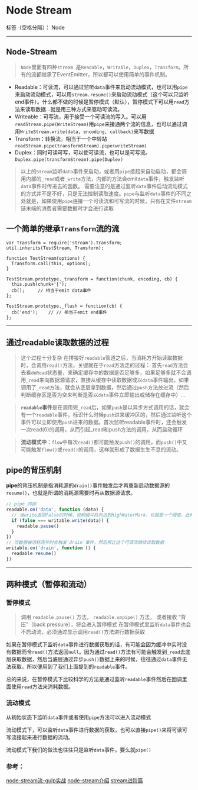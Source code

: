﻿# Node Stream

标签（空格分隔）： Node

---

## Node-Stream

> `Node`里面有四种`stream` .是`Readable`，`Writable`，`Duplex`，`Transform`。所有的流都继承了EventEmitter，所以都可以使用简单的事件机制。

- Readable：可读流，可以通过监听`data`事件来启动流动模式，也可以用`pipe`来启动流动模式，可以用`stream.resume()`来启动流动模式（这个可以只监听end事件）。什么都不做的时候是暂停模式（默认），暂停模式下可以用`read`方法来读取数据...就是用三种方式来驱动可读流。
- Writeable：可写流，用于接受一个可读流的写入。可以用`readStream.pipe(WriteStream)`用`pipe`来接通两个流的信息，也可以通过调用`WriteStream.write(data, encoding, callback)`来写数据
- Transform：转换流。相当于一个中转站`readStream.pipe(transformStream).pipe(writeStream)`
- Duplex：同时可读可写，可以使可读流，也可以是可写流。`Duplex.pipe(transformStream).pipe(Duplex)`


> 以上的`Stream`监听`data`事件来启动，或者用`pipe`接起来自动启动，都会调用内部的`_read`或者`_write`方法，内部的方法会emit`data`事件，触发监听`data`事件时传进去的函数。
需要注意的是通过监听`data`事件启动流动模式的方式并不是不好，只是无法控制读取速度。`pipe`与监听`data`事件的不同之处就是，如果使用`pipe`连接一个可读流和可写流的时候，只有在文件`stream`链末端的消费者需要数据时才会进行读取

## 一个简单的继承`Transform`流的流

    var Transform = require('stream').Transform;
    util.inherits(TestStream, Transform);

    function TestStream(options) {
      Transform.call(this, options);
    }

    TestStream.prototype._transform = function(chunk, encoding, cb) {
      this.push(chunk+'|');
      cb();     // 相当于emit data事件
    };

    TestStream.prototype._flush = function(cb) {
      cb('end');    // // 相当于emit end事件
    };

---
## 通过readable读取数据的过程

> 这个过程十分复杂
在拼接好`readable`管道之后，当消耗方开始读取数据时，会调用`read()`方法，关键就在于`read`方法走的过程：
首先`read`方法会去看`doRead`状态量，来确定缓存中的数据是否足够多，如果足够多就不会调用`_read`来向数据源请求，直接从缓存中读取数据或以`data`事件输出。如果调用了`_read`方法，就会从底层拿到数据，然后通过`push`方法放进流（然后判断缓存区是否为空来判断是否以`data`事件立即输出或储存在缓存中）...

> **`readable`事件**是在调用完`_read`后，如果`push`是以异步方式调用的话，就会有一个`readable`事件，标识什么时候`push`进来缓冲区的，然后通过监听这个事件可以立即使用`push`进来的数据。首次监听readable事件时，还会触发一次read(0)的调用，从而引起_read和push方法的调用，从而启动循环

> **流动模式中**：`flow`中每次`read()`都可能触发`push()`的调用，而`push()`中又可能触发`flow()`或`read()`的调用，这样就形成了数据生生不息的流动。

## pipe的背压机制
**pipe**的背压机制是指消耗源的`drain()`事件触发后才再重新启动数据源的`resume()`，也就是所谓的消耗源需要时再从数据源请求。

``` JavaScript
// pipe 内部
readable.on('data', function (data) {
  // 当write返回false的时候，说明缓冲队列达到highWaterMark，也就是一个阈值，此时暂停读取数据
  if (false === writable.write(data)) {
    readable.pause()
  }
})
// 当数据被消耗完毕时会触发`drain`事件，然后再让这个可读流继续读取数据
writable.on('drain', function () {
  readable.resume()
})
```

---
## 两种模式（暂停和流动）

### 暂停模式
> 调用 `readable.pause()` 方法， `readable.unpipe()` 方法， 或者接收 “背压”（back pressure），将会进入暂停模式
在暂停模式里监听`data`事件也会不启动流，必须通过显示调用`read()`方法进行数据获取

如果在暂停模式下监听`data`事件进行数据获取的话，有可能会因为缓冲中实时没有数据而令`read()`方法返回`null`。因为通过`read()`方法有可能会触发到`_read`去底层获取数据，然后当底层通过异步`push()`数据上来的时候，往往通过`data`事件无法获取。所以便用到了我们上面提到的`readable`事件。

总的来说，在暂停模式下比较科学的方法是通过监听`readable`事件然后在回调里面使用`read`方法来消耗数据。

### 流动模式
从初始状态下监听`data`事件或者使用`pipe`方法可以进入流动模式

流动模式下，可以监听`data`事件进行数据的获取，也可以直接`pipe()`来将可读可写流接起来进行数据的流动。

流动模式下我们的做法也往往只是监听`data`事件，要么就`pipe()`

### 参考：
[node-stream流-gulp实战][1]
[node-stream介绍][2]
[stream进阶篇][3]


  [1]: http://purplebamboo.github.io/2014/11/30/gulp-analyze/
  [2]: https://segmentfault.com/a/1190000000357044
  [3]: http://fe.meituan.com/stream-internals.html
